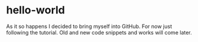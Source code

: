 # hello-world
As it so happens I decided to bring myself into GitHub. For now just following the tutorial. Old and new code snippets and works will come later.

